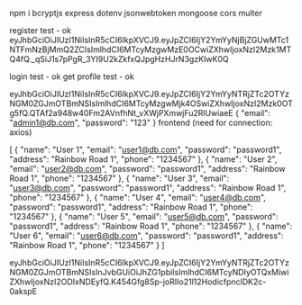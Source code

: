 npm i bcryptjs express dotenv jsonwebtoken mongoose cors multer
 
register test - ok
eyJhbGciOiJIUzI1NiIsInR5cCI6IkpXVCJ9.eyJpZCI6IjY2YmYyNjBjZGUwMTc1NTFmNzBjMmQ2ZCIsImlhdCI6MTcyMzgwMzE0OCwiZXhwIjoxNzI2Mzk1MTQ4fQ._qSiJ1s7pPgR_3YI9U2kZkfxQJpgHzHJrN3gzKIwK0Q

login test - ok
get profile test - ok

eyJhbGciOiJIUzI1NiIsInR5cCI6IkpXVCJ9.eyJpZCI6IjY2YmYyNTRjZTc2OTYzNGM0ZGJmOTBmNSIsImlhdCI6MTcyMzgwMjk4OSwiZXhwIjoxNzI2Mzk0OTg5fQ.QTAf2a948w40Fm2AVnfhNt_vXWjPXmwjFu2RlUwiaeE
{
 "email": "admin1@db.com", 
 "password": "123"
}
frontend (need for connection: axios)

[
  {
  "name": "User 1",
  "email": "user1@db.com",
  "password": "password1",
  "address": "Rainbow Road 1",
  "phone": "1234567"
},
{
  "name": "User 2",
  "email": "user2@db.com",
  "password": "password1",
  "address": "Rainbow Road 1",
  "phone": "1234567"
},
{
  "name": "User 3",
  "email": "user3@db.com",
  "password": "password1",
  "address": "Rainbow Road 1",
  "phone": "1234567"
},
{
  "name": "User 4",
  "email": "user4@db.com",
  "password": "password1",
  "address": "Rainbow Road 1",
  "phone": "1234567"
},
{
  "name": "User 5",
  "email": "user5@db.com",
  "password": "password1",
  "address": "Rainbow Road 1",
  "phone": "1234567"
},
{
  "name": "User 6",
  "email": "user6@db.com",
  "password": "password1",
  "address": "Rainbow Road 1",
  "phone": "1234567"
}
]


eyJhbGciOiJIUzI1NiIsInR5cCI6IkpXVCJ9.eyJpZCI6IjY2YmYyNTRjZTc2OTYzNGM0ZGJmOTBmNSIsInJvbGUiOiJhZG1pbiIsImlhdCI6MTcyNDIyOTQxMiwiZXhwIjoxNzI2ODIxNDEyfQ.K454Gfg8Sp-joRIIo21l12HodicfpnclDK2c-0akspE